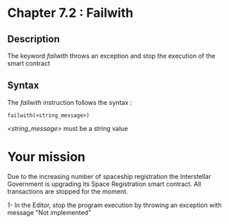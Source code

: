 # Chapter 7.2 : Failwith

## Description

The keyword *failwith* throws an exception and stop the execution of the smart contract

## Syntax

The *failwith* instruction follows the syntax :

```
failwith(<string_message>)
```

_<string_message>_ must be a string value

# Your mission

Due to the increasing number of spaceship registration the Interstellar Government is upgrading its Space Registration smart contract. All transactions are stopped for the moment.

<!-- prettier-ignore -->
1- In the Editor, stop the program execution by throwing an exception with message "Not implemented" 
